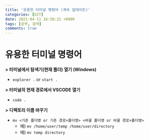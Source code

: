 ```yaml
---
title: '유용한 터미널 명령어 (계속 업데이트)'
categories: [GIT]
date: 2021-04-11 16:58:22 +0900
tags: [공부, 검색]
comments: true
---
```


# 유용한 터미널 명령어

**> 터미널에서 탐색기(현재 폴더) 열기 (Windows)**  
- `explorer .​` or `start .​`

**> 터미널의 현재 경로에서 VSCODE 열기**  
- `code .`

**> 디렉토리 이름 바꾸기**  
- `mv <기존 폴더명 or 기존 경로+폴더명> <바꿀 폴더명 or 바꿀 경로+폴더명>`
    - 예) `mv /home/user/temp /home/user/directory`
    - 예) `mv temp directory`
